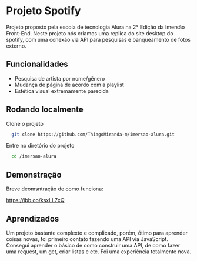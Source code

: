 
# Projeto Spotify

Projeto proposto pela escola de tecnologia Alura na 2° Edição da Imersão Front-End. Neste projeto nós criamos uma replica do site desktop do spotify, com uma conexão via API para pesquisas e banqueamento de fotos externo. 




## Funcionalidades

- Pesquisa de artista por nome/gênero
- Mudança de página de acordo com a playlist
- Estética visual extremamente parecida



## Rodando localmente

Clone o projeto

```bash
  git clone https://github.com/ThiagoMiranda-m/imersao-alura.git
```

Entre no diretório do projeto

```bash
  cd /imersao-alura
```



## Demonstração

Breve deomsntração de como funciona:

https://ibb.co/ksxLL7xQ

## Aprendizados
Um projeto bastante complexto e complicado, porém, ótimo para aprender coisas novas, foi primeiro contato fazendo uma API via JavaScript. Consegui aprender o básico de como construir uma API, de como fazer uma request, um get, criar listas e etc. Foi uma experiência totalmente nova. 

